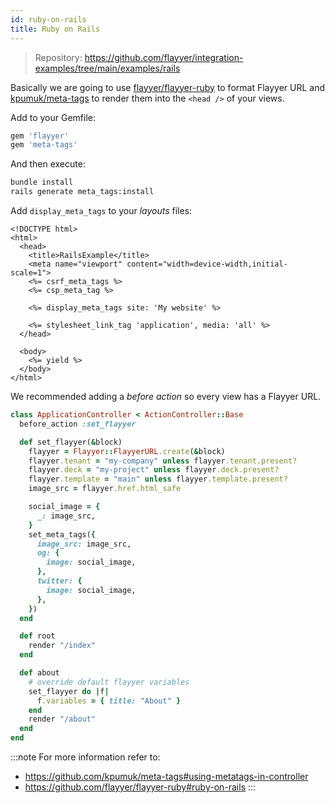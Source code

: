 ```yaml
---
id: ruby-on-rails
title: Ruby on Rails
---
```


> Repository: https://github.com/flayyer/integration-examples/tree/main/examples/rails

Basically we are going to use [flayyer/flayyer-ruby](https://github.com/flayyer/flayyer-ruby) to format Flayyer URL and [kpumuk/meta-tags](https://github.com/kpumuk/meta-tags) to render them into the `<head />` of your views.

Add to your Gemfile:

```ruby title="Gemfile"
gem 'flayyer'
gem 'meta-tags'
```

And then execute:

```bash title="Terminal.app"
bundle install
rails generate meta_tags:install
```

Add `display_meta_tags` to your _layouts_ files:

```erb title="app/views/layouts/application.html.erb" {9}
<!DOCTYPE html>
<html>
  <head>
    <title>RailsExample</title>
    <meta name="viewport" content="width=device-width,initial-scale=1">
    <%= csrf_meta_tags %>
    <%= csp_meta_tag %>

    <%= display_meta_tags site: 'My website' %>

    <%= stylesheet_link_tag 'application', media: 'all' %>
  </head>

  <body>
    <%= yield %>
  </body>
</html>
```

We recommended adding a _before action_ so every view has a Flayyer URL.

```ruby title="app/controllers/application_controller.rb" {2,4-23,30-33}
class ApplicationController < ActionController::Base
  before_action :set_flayyer

  def set_flayyer(&block)
    flayyer = Flayyer::FlayyerURL.create(&block)
    flayyer.tenant = "my-company" unless flayyer.tenant.present?
    flayyer.deck = "my-project" unless flayyer.deck.present?
    flayyer.template = "main" unless flayyer.template.present?
    image_src = flayyer.href.html_safe

    social_image = {
      _: image_src,
    }
    set_meta_tags({
      image_src: image_src,
      og: {
        image: social_image,
      },
      twitter: {
        image: social_image,
      },
    })
  end

  def root
    render "/index"
  end

  def about
    # override default flayyer variables
    set_flayyer do |f|
      f.variables = { title: "About" }
    end
    render "/about"
  end
end
```

:::note
For more information refer to:
* https://github.com/kpumuk/meta-tags#using-metatags-in-controller
* https://github.com/flayyer/flayyer-ruby#ruby-on-rails
:::
